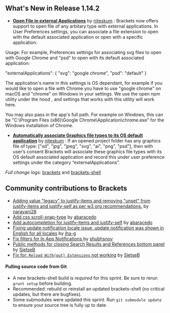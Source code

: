 What's New in Release 1.14.2
-------------------------
* [**Open File in external Applications**](https://github.com/brackets-cont/brackets/pull/15088) by [niteskum](https://github.com/niteskum) : Brackets now offers support to open file of any arbitary type with external applications. In User Preferences settings, you can associate a file extension to open with the default associated application or open with a specific application.

Usage: For example, Preferences settings for associating svg files to open with Google Chrome and "psd" to open with its default associated application:

"externalApplications": { "svg": "google chrome", "psd": "default" }

The application's name in this settings is OS dependant, for example if you would like to open a file with Chrome you have to use "google chrome" on macOS and "chrome" on Windows in your settings. We use the open npm utility under the hood , and settings that works with this utility will work here.

You may also pass in the app's full path. For example on Windows, this can be "C:\\Program Files (x86)\\Google Chrome\\Application\\chrome.exe" for the Windows installation of Chrome.

* [**Automatically associate Graphics file types to its OS default application**](https://github.com/brackets-cont/brackets/pull/15092) by [niteskum](https://github.com/niteskum) :  If an opened project folder has any graphics file of type: ["xd", "jpg", "jpeg", "svg", "ai", "png", "psd"], then with user’s consent Brackets will associate these graphics file types with its OS default associated application and record this under user preference settings under the category “externalApplications”.

_Full change logs:_ [brackets](https://github.com/brackets-cont/brackets/compare/release-1.14.1...release-1.14.2#commits_bucket) and [brackets-shell](https://github.com/brackets-cont/brackets-shell/compare/release-1.14.1...release-1.14.2#commits_bucket)

Community contributions to Brackets
-----------------------------------


* [Adding value "legacy" to justify-items and removing "unset" from justify-items and justify-self as per w3 org recommendations.](https://github.com/brackets-cont/brackets/pull/14555) by [narayani28](https://github.com/narayani28)
* [Add css scroll-snap-type](https://github.com/brackets-cont/brackets/pull/14555) by [abaracedo](https://github.com/abaracedo)
* [Add autocompletion for justify-items and justify-self](https://github.com/brackets-cont/brackets/pull/14558) by [abaracedo](https://github.com/abaracedo)
* [Fixing update notification locale issue, update notification was shown in English for all locales](https://github.com/brackets-cont/brackets/pull/14995) by [jha-g](https://github.com/jha-g)
* [Fix filters for In App Notifications ](https://github.com/brackets-cont/brackets/pull/14797) by [shubhsnov](https://github.com/shubhsnov)
* [Public methods for closing Search Results and References bottom panel](https://github.com/brackets-cont/brackets/pull/15016) by [SietseB](https://github.com/SietseB)
* [Fix for: `Reload With(out) Extensions` not working](https://github.com/brackets-cont/brackets/pull/15017) by [SietseB](https://github.com/SietseB)

#### Pulling source code from Git

* A new brackets-shell build is _required_ for this sprint. Be sure to rerun `grunt setup` before building.
* Recommended: rebuild or reinstall an updated brackets-shell (no critical updates, but there are bugfixes).
* Some submodules were updated this sprint. Run `git submodule update` to ensure your source tree is fully up to date.